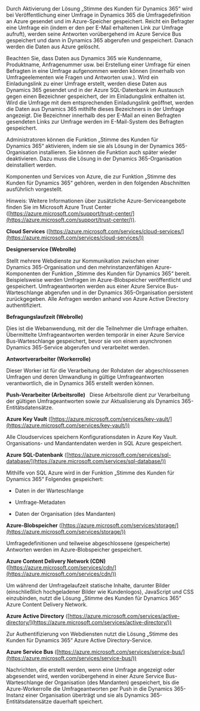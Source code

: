 Durch Aktivierung der Lösung „Stimme des Kunden für Dynamics 365“ wird bei Veröffentlichung einer Umfrage in Dynamics 365 die Umfragedefinition an Azure gesendet und im Azure-Speicher gespeichert. Reicht ein Befragter eine Umfrage ein (indem er den per E-Mail erhaltenen Link zur Umfrage aufruft), werden seine Antworten vorübergehend im Azure Service Bus gespeichert und dann in Dynamics 365 abgerufen und gespeichert. Danach werden die Daten aus Azure gelöscht.  
  
 Beachten Sie, dass Daten aus Dynamics 365 wie Kundenname, Produktname, Anfragenummer usw. bei Erstellung einer Umfrage für einen Befragten in eine Umfrage aufgenommen werden können (innerhalb von Umfrageelementen wie Fragen und Antworten usw.). Wird ein Einladungslink zu einer Umfrage erstellt, werden diese Daten aus Dynamics 365 gesendet und in der Azure SQL-Datenbank im Austausch gegen einen Bezeichner gespeichert, der im Einladungslink enthalten ist. Wird die Umfrage mit dem entsprechenden Einladungslink geöffnet, werden die Daten aus Dynamics 365 mithilfe dieses Bezeichners in der Umfrage angezeigt. Die Bezeichner innerhalb des per E-Mail an einen Befragten gesendeten Links zur Umfrage werden im E-Mail-System des Befragten gespeichert.  
  
 Administratoren können die Funktion „Stimme des Kunden für Dynamics 365“ aktivieren, indem sie sie als Lösung in der Dynamics 365-Organisation installieren. Sie können die Funktion auch später wieder deaktivieren. Dazu muss die Lösung in der Dynamics 365-Organisation deinstalliert werden.  
  
 Komponenten und Services von Azure, die zur Funktion „Stimme des Kunden für Dynamics 365“ gehören, werden in den folgenden Abschnitten ausführlich vorgestellt.  
  
 Hinweis: Weitere Informationen über zusätzliche Azure-Serviceangebote finden Sie im Microsoft Azure Trust Center ([https://azure.microsoft.com/support/trust-center/](https://azure.microsoft.com/support/trust-center/)).  
  
 **Cloud Services** ([https://azure.microsoft.com/services/cloud-services/](https://azure.microsoft.com/services/cloud-services/))  
  
 **Designerservice (Webrolle)**  
  
 Stellt mehrere Webdienste zur Kommunikation zwischen einer Dynamics 365-Organisation und den mehrinstanzenfähigen Azure-Komponenten der Funktion „Stimme des Kunden für Dynamics 365“ bereit.  Beispielsweise werden Umfragen im Azure-Blobspeicher veröffentlicht und gespeichert.  Umfrageantworten werden aus einer Azure Service Bus-Warteschlange abgerufen und in der Dynamics 365-Organisation persistent zurückgegeben.  Alle Anfragen werden anhand von Azure Active Directory authentifiziert.  
  
 **Befragungslaufzeit (Webrolle)**  
  
 Dies ist die Webanwendung, mit der die Teilnehmer die Umfrage erhalten.  Übermittelte Umfrageantworten werden temporär in einer Azure Service Bus-Warteschlange gespeichert, bevor sie von einem asynchronen Dynamics 365-Service abgerufen und verarbeitet werden.  
  
 **Antwortverarbeiter (Workerrolle)**  
  
 Dieser Worker ist für die Verarbeitung der Rohdaten der abgeschlossenen Umfragen und deren Umwandlung in gültige Umfrageantworten verantwortlich, die in Dynamics 365 erstellt werden können.  
  
 **Push-Verarbeiter (Arbeitsrolle)**   Diese Arbeitsrolle dient zur Verarbeitung der gültigen Umfrageantworten sowie zur Aktualisierung als Dynamics 365-Entitätsdatensätze. 
 
 **Azure Key Vault** ([https://azure.microsoft.com/services/key-vault/](https://azure.microsoft.com/services/key-vault/))  
  
 Alle Cloudservices speichern Konfigurationsdaten in Azure Key Vault.  Organisations- und Mandantendaten werden in SQL Azure gespeichert.  
  
 **Azure SQL-Datenbank** ([https://azure.microsoft.com/services/sql-database/](https://azure.microsoft.com/services/sql-database/))  
  
 Mithilfe von SQL Azure wird in der Funktion „Stimme des Kunden für Dynamics 365“ Folgendes gespeichert:  
  
-   Daten in der Warteschlange  
  
-   Umfrage-Metadaten  
  
-   Daten der Organisation (des Mandanten)  
  
 **Azure-Blobspeicher** ([https://azure.microsoft.com/services/storage/](https://azure.microsoft.com/services/storage/))  
  
 Umfragedefinitionen und teilweise abgeschlossene (gespeicherte) Antworten werden im Azure-Blobspeicher gespeichert.  
  
 **Azure Content Delivery Network (CDN)** ([https://azure.microsoft.com/services/cdn/](https://azure.microsoft.com/services/cdn/))  
  
 Um während der Umfragelaufzeit statische Inhalte, darunter Bilder (einschließlich hochgeladener Bilder wie Kundenlogos), JavaScript und CSS einzubinden, nutzt die Lösung „Stimme des Kunden für Dynamics 365“ Azure Content Delivery Network.  
  
 **Azure Active Directory** ([https://azure.microsoft.com/services/active-directory/](https://azure.microsoft.com/services/active-directory/))  
  
 Zur Authentifizierung von Webdiensten nutzt die Lösung „Stimme des Kunden für Dynamics 365“ Azure Active Directory-Service.  
  
 **Azure Service Bus** ([https://azure.microsoft.com/services/service-bus/](https://azure.microsoft.com/services/service-bus/))  
  
 Nachrichten, die erstellt werden, wenn eine Umfrage angezeigt oder abgesendet wird, werden vorübergehend in einer Azure Service Bus-Warteschlange der Organisation (des Mandanten) gespeichert, bis die Azure-Workerrolle die Umfrageantworten per Push in die Dynamics 365-Instanz einer Organisation überträgt und sie als Dynamics 365-Entitätsdatensätze dauerhaft speichert.
